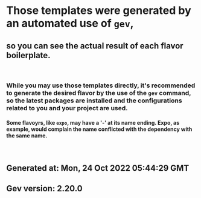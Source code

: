 # Those templates were generated by an automated use of **`gev`**,

## so you can see the actual result of each flavor boilerplate.

<br/>

### While you may use those templates directly, it's recommended to generate the desired flavor by the use of the `gev` command, so the latest packages are installed and the configurations related to you and your project are used.

#### Some flavoyrs, like `expo`, may have a '-' at its name ending. Expo, as example, would complain the name conflicted with the dependency with the same name.
<br/>

## Generated at: **Mon, 24 Oct 2022 05:44:29 GMT**

## Gev version: **2.20.0**
